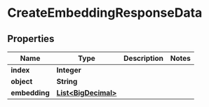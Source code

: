 # CreateEmbeddingResponseData

## Properties
Name | Type | Description | Notes
------------ | ------------- | ------------- | -------------
**index** | **Integer** |  | 
**object** | **String** |  | 
**embedding** | [**List&lt;BigDecimal&gt;**](BigDecimal.md) |  | 
